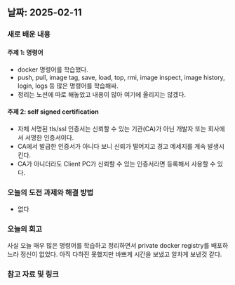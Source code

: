 ## 날짜: 2025-02-11

### 새로 배운 내용
#### 주제 1: 명령어
- docker 명령어를 학습했다.
- push, pull, image tag, save, load, top, rmi, image inspect, image history, login, logs 등 많은 명령어를 학습해싸.
- 정리는 노션에 따로 해놓았고 내용이 많아 여기에 올리지는 않겠다. 

#### 주제 2: self signed certification
- 자체 서명된 tls/ssl 인증서는 신뢰할 수 있는 기관(CA)가 아닌 개발자 또는 회사에서 서명한 인증서이다. 
- CA에서 발급한 인증서가 아니다 보니 신뢰가 떨어지고 경고 메세지를 계속 발생시킨다.
- CA가 아니더라도 Client PC가 신뢰할 수 있는 인증서라면 등록해서 사용할 수 있다.

### 오늘의 도전 과제와 해결 방법
- 없다
### 오늘의 회고
사실 오늘 매우 많은 명령어를 학습하고 정리하면서 private docker registry를 배포하느라 정신이 없었다. 아직 다하진 못했지만 바쁘게 시간을 보냈고 알차게 보낸것 같다. 

### 참고 자료 및 링크
